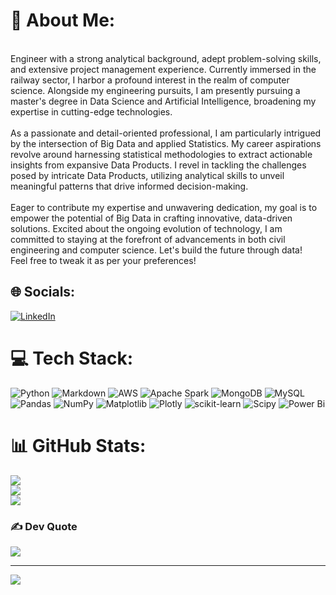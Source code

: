 # 💫 About Me:
<br>Engineer with a strong analytical background, adept problem-solving skills, and extensive project management experience. Currently immersed in the railway sector, I harbor a profound interest in the realm of computer science. Alongside my engineering pursuits, I am presently pursuing a master's degree in Data Science and Artificial Intelligence, broadening my expertise in cutting-edge technologies.<br><br>As a passionate and detail-oriented professional, I am particularly intrigued by the intersection of Big Data and applied Statistics. My career aspirations revolve around harnessing statistical methodologies to extract actionable insights from expansive Data Products. I revel in tackling the challenges posed by intricate Data Products, utilizing analytical skills to unveil meaningful patterns that drive informed decision-making.<br><br>Eager to contribute my expertise and unwavering dedication, my goal is to empower the potential of Big Data in crafting innovative, data-driven solutions. Excited about the ongoing evolution of technology, I am committed to staying at the forefront of advancements in both civil engineering and computer science. Let's build the future through data!<br>Feel free to tweak it as per your preferences!


## 🌐 Socials:
[![LinkedIn](https://img.shields.io/badge/LinkedIn-%230077B5.svg?logo=linkedin&logoColor=white)](https://linkedin.com/in/https://www.linkedin.com/in/felipe-rico-del-valle-20950621a/) 

# 💻 Tech Stack:
![Python](https://img.shields.io/badge/python-3670A0?style=for-the-badge&logo=python&logoColor=ffdd54) ![Markdown](https://img.shields.io/badge/markdown-%23000000.svg?style=for-the-badge&logo=markdown&logoColor=white) ![AWS](https://img.shields.io/badge/AWS-%23FF9900.svg?style=for-the-badge&logo=amazon-aws&logoColor=white) ![Apache Spark](https://img.shields.io/badge/Apache%20Spark-FDEE21?style=for-the-badge&logo=apachespark&logoColor=black) ![MongoDB](https://img.shields.io/badge/MongoDB-%234ea94b.svg?style=for-the-badge&logo=mongodb&logoColor=white) ![MySQL](https://img.shields.io/badge/mysql-%2300000f.svg?style=for-the-badge&logo=mysql&logoColor=white) ![Pandas](https://img.shields.io/badge/pandas-%23150458.svg?style=for-the-badge&logo=pandas&logoColor=white) ![NumPy](https://img.shields.io/badge/numpy-%23013243.svg?style=for-the-badge&logo=numpy&logoColor=white) ![Matplotlib](https://img.shields.io/badge/Matplotlib-%23ffffff.svg?style=for-the-badge&logo=Matplotlib&logoColor=black) ![Plotly](https://img.shields.io/badge/Plotly-%233F4F75.svg?style=for-the-badge&logo=plotly&logoColor=white) ![scikit-learn](https://img.shields.io/badge/scikit--learn-%23F7931E.svg?style=for-the-badge&logo=scikit-learn&logoColor=white) ![Scipy](https://img.shields.io/badge/SciPy-%230C55A5.svg?style=for-the-badge&logo=scipy&logoColor=%white) ![Power Bi](https://img.shields.io/badge/power_bi-F2C811?style=for-the-badge&logo=powerbi&logoColor=black)
# 📊 GitHub Stats:
![](https://github-readme-stats.vercel.app/api?username=fricodelvalle1996&theme=prussian&hide_border=false&include_all_commits=false&count_private=false)<br/>
![](https://github-readme-streak-stats.herokuapp.com/?user=fricodelvalle1996&theme=prussian&hide_border=false)<br/>
![](https://github-readme-stats.vercel.app/api/top-langs/?username=fricodelvalle1996&theme=prussian&hide_border=false&include_all_commits=false&count_private=false&layout=compact)

### ✍️ Dev Quote
![](https://quotes-github-readme.vercel.app/api?type=horizontal&theme=radical)

---
[![](https://visitcount.itsvg.in/api?id=fricodelvalle1996&icon=0&color=0)](https://visitcount.itsvg.in)


